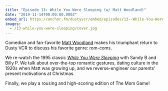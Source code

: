 ```yaml
---
title: "Episode 13: While You Were Sleeping (w/ Matt Woodland)"
date: "2019-11-14T00:00:00.000Z"
embed_url: https://anchor.fm/dustyvcr/embed/episodes/13--While-You-Were-Sleeping-w-Matt-Woodland-e90b9u
images:
  - /13-while-you-were-sleeping/cover.jpg
---
```


Comedian and fan-favorite [Matt Woodland](https://www.instagram.com/matt.woodland/) makes his triumphant return to Dusty VCR to discuss his favorite genre: rom-coms.

We re-watch the 1995 classic [*While You Were Sleeping*](https://www.imdb.com/title/tt0114924/) with Sandy B and Billy P. We talk about over-the-top romantic gestures, dating culture in the 1920s when Matt was growing up, and we reverse-engineer our parents' present motivations at Christmas.

Finally, we play a rousing and high-scoring edition of The Mom Game!